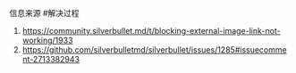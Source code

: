 
信息来源 #解决过程

1. https://community.silverbullet.md/t/blocking-external-image-link-not-working/1933
2. https://github.com/silverbulletmd/silverbullet/issues/1285#issuecomment-2713382943
